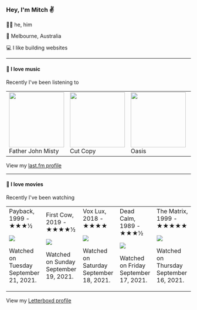 <article><h3>Hey, I&#x27;m Mitch ✌️</h3><section><p>🙆‍♂️ he, him</p><p>📍 Melbourne, Australia</p><p>💻 I like building websites</p></section><hr/><section><h4>💽 I love music</h4><p>Recently I&#x27;ve been listening to</p><table><tbody><td><img src="https://lastfm.freetls.fastly.net/i/u/174s/24960601f04b4317b4d2c5432e77e1c9.png" height="150px" alt="" role="presentation"/><br/>Father John Misty</td><td><img src="https://lastfm.freetls.fastly.net/i/u/174s/dcce04ead24c41f3857b37d498fca417.png" height="150px" alt="" role="presentation"/><br/>Cut Copy</td><td><img src="https://lastfm.freetls.fastly.net/i/u/174s/1b217359e775a8b6a7bc443abe5b08c2.png" height="150px" alt="" role="presentation"/><br/>Oasis</td><td><img src="https://lastfm.freetls.fastly.net/i/u/174s/a3e16e5084ed48fdc824423fe7030837.png" height="150px" alt="" role="presentation"/><br/>Primal Scream</td><td><img src="https://lastfm.freetls.fastly.net/i/u/174s/eaf26c44ad119fe437e7748a3f8d0b91.png" height="150px" alt="" role="presentation"/><br/>Alexis Taylor</td></tbody></table><span>View my <a href="https://www.last.fm/user/mylsb">last.fm profile</a></span></section><hr/><section><h4>📼 I love movies</h4><p>Recently I&#x27;ve been watching</p><table><tbody><td>Payback, 1999 - ★★★½<br/><span> <p><img src="https://a.ltrbxd.com/resized/film-poster/5/0/5/1/4/50514-payback-0-500-0-750-crop.jpg?k=02fa547e55"/></p> <p>Watched on Tuesday September 21, 2021.</p> </span></td><td>First Cow, 2019 - ★★★★½<br/><span> <p><img src="https://a.ltrbxd.com/resized/film-poster/4/8/7/1/3/5/487135-first-cow-0-500-0-750-crop.jpg?k=975d12f8c1"/></p> <p>Watched on Sunday September 19, 2021.</p> </span></td><td>Vox Lux, 2018 - ★★★★<br/><span> <p><img src="https://a.ltrbxd.com/resized/sm/upload/x7/bl/3b/bh/xmFOjB5bGvFqNzsX5TbIWzdvpGd-0-500-0-750-crop.jpg?k=7fad2f2303"/></p> <p>Watched on Saturday September 18, 2021.</p> </span></td><td>Dead Calm, 1989 - ★★★½<br/><span> <p><img src="https://a.ltrbxd.com/resized/sm/upload/ib/4q/k4/7h/oA0rhf1ItxjMobrzjZG24uKAylU-0-500-0-750-crop.jpg?k=aa8101eddf"/></p> <p>Watched on Friday September 17, 2021.</p> </span></td><td>The Matrix, 1999 - ★★★★★<br/><span> <p><img src="https://a.ltrbxd.com/resized/film-poster/5/1/5/1/8/51518-the-matrix-0-500-0-750-crop.jpg?k=a16e521eb2"/></p> <p>Watched on Thursday September 16, 2021.</p> </span></td></tbody></table><span>View my <a href="https://letterboxd.com/myslab/">Letterboxd profile</a></span></section></article>